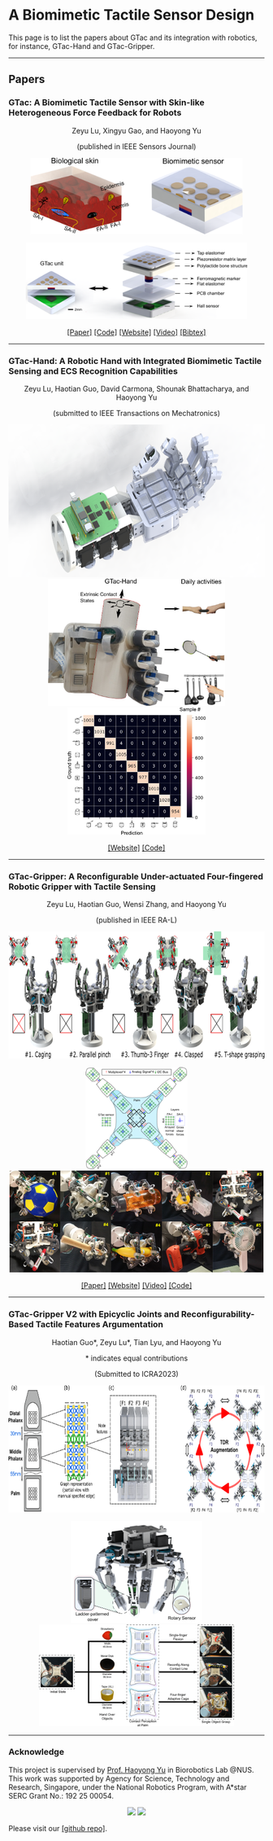 # A Biomimetic Tactile Sensor Design
This page is to list the papers about GTac and its integration with robotics, for instance, GTac-Hand and GTac-Gripper.

---------------------------------
## Papers 


### GTac: A Biomimetic Tactile Sensor with Skin-like Heterogeneous Force Feedback for Robots

<p align="center">
Zeyu Lu, Xingyu Gao, and Haoyong Yu 
</p>
<p align="center">
(published in IEEE Sensors Journal)
</p>


<p align="center">
<img height="150" src="./src/img/skin_inspired_white.png">
</p>

<p align="center">
<img height="150" src="./src/img/GTac_design.png">
</p>

<p align="center">
    <a href="https://doi.org/10.1109/JSEN.2022.3181128">[Paper]</a>
    <a href="https://github.com/roobooot/GTac_/tree/main/software/GTac_Sensor">[Code]</a>
    <a href="./gtac_sensor.html">[Website]</a>
    <a href="https://youtu.be/Pmd8PvLpeUA">[Video]</a>
    <a href="./src/citations/gtac_sensor.txt">[Bibtex]</a>
</p>





--------------------------------

### GTac-Hand: A Robotic Hand with Integrated Biomimetic Tactile Sensing and ECS Recognition Capabilities
<p align="center">
Zeyu Lu, Haotian Guo, David Carmona, Shounak Bhattacharya, and Haoyong Yu 
</p>
<p align="center">
(submitted to IEEE Transactions on Mechatronics)
</p>


<p align="center">
<img height="300" src="./src/img/gtac_hand_rendering_1.png">
<img height="250" src="./src/img/ECS_explain_white_BG.png">
<img height="250" src="./src/img/ECS_recog_confusion_mat.png">
</p>


[comment]: <> (![art]&#40;./src/img/gtac_hand_rendering_0.JPG &#41;)

<p align="center">
    <a href="./gtac_hand.html">[Website]</a>
    <a href="https://github.com/roobooot/GTac_/tree/main/software/GTac_Hand">[Code]</a>
</p>



---------------------------------------------------


### GTac-Gripper: A Reconfigurable Under-actuated Four-fingered Robotic Gripper with Tactile Sensing
<p align="center">
Zeyu Lu, Haotian Guo, Wensi Zhang, and Haoyong Yu 
</p>
<p align="center">
(published in IEEE RA-L)
</p>


<p align="center">
<img height="250" src="./src/img/gtac_gripper_mode.png">
</p>

<p align="center">
<img height="200" src="./src/img/gtac_sensing_white.png">
<img height="200" src="./src/img/fig_reconfigurable_mech.png">
</p>

<p align="center">
    <a href="https://doi.org/10.1109/LRA.2022.3181370">[Paper]</a>
    <a href="./gtac_gripper.html">[Website]</a>
    <a href="https://youtu.be/44X5uXroEYc">[Video]</a>
    <a href="https://github.com/roobooot/GTac_/tree/main/software/GTac_Hand">[Code]</a>
</p>


---------------------------------------------------


### GTac-Gripper V2 with Epicyclic Joints and Reconfigurability-Based Tactile Features Argumentation
<p align="center">
Haotian Guo*, Zeyu Lu*, Tian Lyu, and Haoyong Yu 
</p>
<p align="center">
* indicates equal contributions
</p>
<p align="center">
(Submitted to ICRA2023)
</p>


<p align="center">
<img height="250" src="./src/img/gp2/data_representation.png">
</p>

<p align="center">
<img height="200" src="./src/img/gp2/mechanical_design_t2.png">
<img height="200" src="./src/img/gp2/palm_perception_grasping.png">
</p>



-----------------------------
### Acknowledge
This project is supervised by <a href="https://www.eng.nus.edu.sg/bme/staff/dr-yuhy/">Prof. Haoyong Yu</a> in Biorobotics Lab @NUS. This work was supported by Agency for Science, Technology and
Research, Singapore, under the National Robotics Program, with A*star
SERC Grant No.: 192 25 00054.

<p align="center">
<img height="150" src="https://www.nus.edu.sg/images/default-source/identity-images/NUS_logo_full-horizontal.jpg">
<img height="150" src="https://drive.google.com/uc?export=view&id=1Cqy7TcEdQhd3ei9ZWByqffgxWaIrCbbO">
</p>


Please visit our <a href="https://github.com/roobooot/GTac_">[github repo]</a>.
